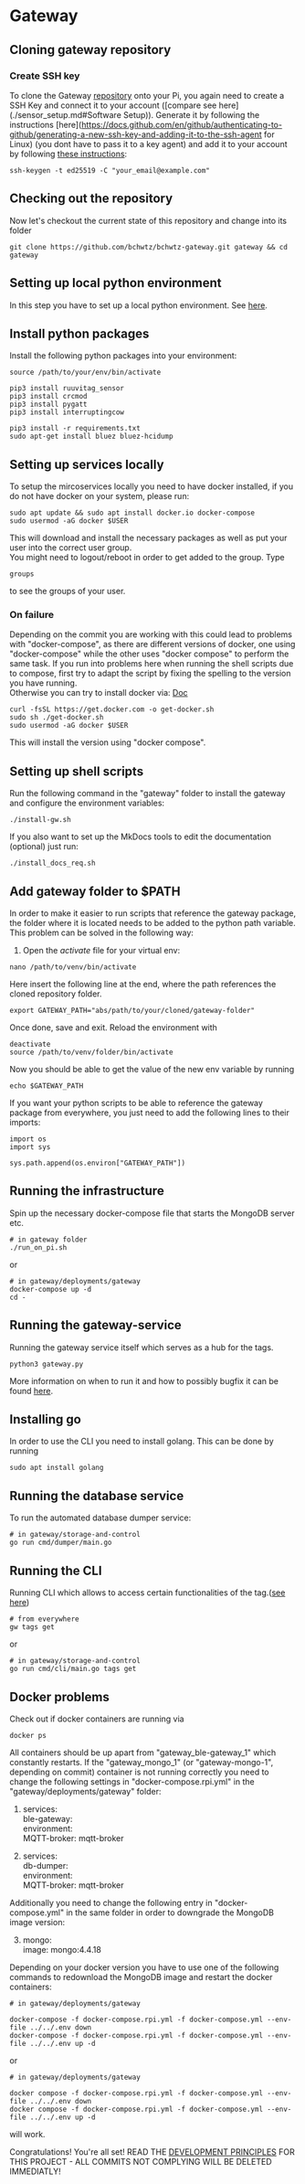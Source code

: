 # Gateway
## Cloning gateway repository
### Create SSH key
To clone the Gateway [repository](https://github.com/bchwtz-fhswf/gateway) onto your Pi, you again need to create a SSH Key and connect it to your account ([compare see here](./sensor_setup.md#Software Setup)). Generate it by following the instructions [here](https://docs.github.com/en/github/authenticating-to-github/generating-a-new-ssh-key-and-adding-it-to-the-ssh-agent for Linux) (you dont have to pass it to a key agent) and add it to your account by following [these instructions](https://docs.github.com/en/github/authenticating-to-github/adding-a-new-ssh-key-to-your-github-account):
```{bash, eval=F}
ssh-keygen -t ed25519 -C "your_email@example.com"
```
  
## Checking out the repository
Now let's checkout the current state of this repository and change into its folder
```{bash}
git clone https://github.com/bchwtz/bchwtz-gateway.git gateway && cd gateway
```
## Setting up local python environment
In this step you have to set up a local python environment. See [here](./useful_tips.md).

## Install python packages
Install the following python packages into your environment:
```{bash, eval=F}
source /path/to/your/env/bin/activate

pip3 install ruuvitag_sensor
pip3 install crcmod
pip3 install pygatt
pip3 install interruptingcow

pip3 install -r requirements.txt
sudo apt-get install bluez bluez-hcidump
```
## Setting up services locally
To setup the mircoservices locally you need to have docker installed, if you do not have docker on your system, please run:

```{bash}
sudo apt update && sudo apt install docker.io docker-compose
sudo usermod -aG docker $USER
```  

This will download and install the necessary packages as well as put your user into the correct user group.  
You might need to logout/reboot in order to get added to the group. Type
```{bash}
groups
```
to see the groups of your user.  

### On failure
Depending on the commit you are working with this could lead to problems with "docker-compose", as there are different versions of docker, one using "docker-compose" while the other uses "docker compose" to perform the same task. If you run into problems here when running the shell scripts due to compose, first try to adapt the script by fixing the spelling to the version you have running.  
Otherwise you can try to install docker via: [Doc](https://docs.docker.com/engine/install/debian/)
```
curl -fsSL https://get.docker.com -o get-docker.sh
sudo sh ./get-docker.sh
sudo usermod -aG docker $USER
```
This will install the version using "docker compose".

## Setting up shell scripts
Run the following command in the "gateway" folder to install the gateway and configure the environment variables:
```{bash}
./install-gw.sh
```

If you also want to set up the MkDocs tools to edit the documentation (optional) just run:
```{bash}
./install_docs_req.sh
```

## Add gateway folder to $PATH
In order to make it easier to run scripts that reference the gateway package, the folder where it is located needs to be added to the python path variable. This problem can be solved in the following way:

1. Open the _activate_ file for your virtual env:
```{bash}
nano /path/to/venv/bin/activate
```
Here insert the following line at the end, where the path references the cloned repository folder.
```{bash}
export GATEWAY_PATH="abs/path/to/your/cloned/gateway-folder"
```
Once done, save and exit. Reload the environment with
```{bash}
deactivate
source /path/to/venv/folder/bin/activate
```
Now you should be able to get the value of the new env variable by running
```{bash}
echo $GATEWAY_PATH
```
If you want your python scripts to be able to reference the gateway package from everywhere, you just need to add the following lines to
their imports:
```{python}
import os
import sys

sys.path.append(os.environ["GATEWAY_PATH"])
```

## Running the infrastructure
Spin up the necessary docker-compose file that starts the MongoDB server etc.
```{bash}
# in gateway folder
./run_on_pi.sh
```
or 
```{bash}
# in gateway/deployments/gateway
docker-compose up -d
cd -
```
## Running the gateway-service
Running the gateway service itself which serves as a hub for the tags.

```{bash}
python3 gateway.py
```
More information on when to run it and how to possibly bugfix it can be found [here](./useful_tips.md).

## Installing go
In order to use the CLI you need to install golang. This can be done by running
```{bash}
sudo apt install golang
```
## Running the database service
To run the automated database dumper service:
```{bash}
# in gateway/storage-and-control
go run cmd/dumper/main.go
```

## Running the CLI
Running CLI which allows to access certain functionalities of the tag.([see here](./go_cli.md))
```{bash}
# from everywhere
gw tags get
```
or
```{bash}
# in gateway/storage-and-control
go run cmd/cli/main.go tags get
```

## Docker problems
Check out if docker containers are running via
```{bash}
docker ps
```
All containers should be up apart from "gateway_ble-gateway_1" which constantly restarts. If the "gateway_mongo_1" (or "gateway-mongo-1", depending on commit) container is not running correctly you need to change the following settings in "docker-compose.rpi.yml" in the "gateway/deployments/gateway" folder:  

1. services:  
    ble-gateway:  
	environment:  
	MQTT-broker: mqtt-broker
	
2. services:  
	db-dumper:  
	environment:  
	MQTT-broker: mqtt-broker  
	
Additionally you need to change the following entry in "docker-compose.yml" in the same folder in order to downgrade the MongoDB image version:  

3. mongo:  
	image: mongo:4.4.18

Depending on your docker version you have to use one of the following commands to redownload the MongoDB image and restart the docker containers:

```{bash}
# in gateway/deployments/gateway

docker-compose -f docker-compose.rpi.yml -f docker-compose.yml --env-file ../../.env down
docker-compose -f docker-compose.rpi.yml -f docker-compose.yml --env-file ../../.env up -d
```

or

```{bash}
# in gateway/deployments/gateway

docker compose -f docker-compose.rpi.yml -f docker-compose.yml --env-file ../../.env down
docker compose -f docker-compose.rpi.yml -f docker-compose.yml --env-file ../../.env up -d
```
will work.

Congratulations! You're all set!
READ THE [DEVELOPMENT PRINCIPLES](global_architecture/development_principles.md) FOR THIS PROJECT - ALL COMMITS NOT COMPLYING WILL BE DELETED IMMEDIATLY!
